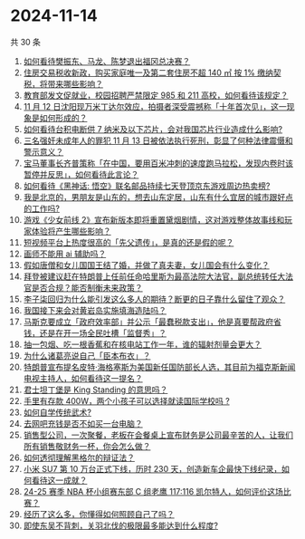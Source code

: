 # 2024-11-14

共 30 条

<!-- BEGIN ZHIHUVIDEO -->
<!-- 最后更新时间 Thu Nov 14 2024 00:13:17 GMT+0800 (China Standard Time) -->
1. [如何看待樊振东、马龙、陈梦退出福冈总决赛？](https://www.zhihu.com/question/4053611276)
1. [住房交易税收新政，购买家庭唯一及第二套住房不超 140 ㎡ 按 1% 缴纳契税，将带来哪些影响？](https://www.zhihu.com/question/4064078038)
1. [教育部发文促就业，校园招聘严禁限定 985 和 211 高校，如何看待该规定？](https://www.zhihu.com/question/4053341045)
1. [11 月 12 日沈阳现万米丁达尔效应，拍摄者深受震撼称「十年首次见」，这一现象是如何形成的？](https://www.zhihu.com/question/4018263744)
1. [如何看待台积电断供 7 纳米及以下芯片，会对我国芯片行业造成什么影响?](https://www.zhihu.com/question/3931962174)
1. [三名强奸未成年人的罪犯 11 月 13 日被依法执行死刑，彰显了何种法律震慑和警示意义？](https://www.zhihu.com/question/4044559717)
1. [宝马董事长齐普策称「在中国，要用百米冲刺的速度跑马拉松，发现内卷时该暂停并反思」，如何看待此言论？](https://www.zhihu.com/question/3840567355)
1. [如何看待《黑神话: 悟空》联名邮品持续七天登顶京东游戏周边热卖榜?](https://www.zhihu.com/question/4028049746)
1. [我是北京的，男朋友是山东的，想去山东定居，山东有什么宜居的城市跟好点的工作吗?](https://www.zhihu.com/question/3992913734)
1. [游戏《少女前线 2》宣布新版本即将重置黛烟剧情，这对游戏整体故事线和玩家体验将产生哪些影响？](https://www.zhihu.com/question/4061406264)
1. [短视频平台上热度很高的「先父遗传」，是真的还是假的呢？](https://www.zhihu.com/question/4027440685)
1. [画师不能用 ai 辅助吗？](https://www.zhihu.com/question/3724773919)
1. [假如唐僧和女儿国国王结了婚，并做了真夫妻，女儿国会有什么变化？](https://www.zhihu.com/question/3180552342)
1. [拜登被建议赶在特朗普上任前任命哈里斯为最高法院大法官，副总统转任大法官是否合规？能否制衡未来政策？](https://www.zhihu.com/question/3761469297)
1. [李子柒回归为什么能引发这么多人的期待？断更的日子靠什么留住了观众？](https://www.zhihu.com/question/4019042028)
1. [我国接下来会对黄岩岛实施填海造陆吗？](https://www.zhihu.com/question/31625368)
1. [马斯克要成立「政府效率部」并公示「最蠢税款支出」，他是真要帮政府省钱，还是在开一场全民吐槽「监督秀」？](https://www.zhihu.com/question/4040719178)
1. [抽一包烟、吃一根香蕉和在核电站工作一年，谁的辐射剂量会更大？](https://www.zhihu.com/question/3961073056)
1. [为什么诸葛亮说自己「臣本布衣」？](https://www.zhihu.com/question/406295362)
1. [特朗普宣布提名皮特·海格塞斯为美国新任国防部长人选，其目前为福克斯新闻电视主持人，如何看待这一提名？](https://www.zhihu.com/question/4020385442)
1. [君士坦丁堡是 King Standing 的意思吗？](https://www.zhihu.com/question/3589730898)
1. [手里有存款 400W，两个小孩子可以选择就读国际学校吗 ?](https://www.zhihu.com/question/3624109914)
1. [如何自学传统武术?](https://www.zhihu.com/question/24714584)
1. [去网吧充钱是否不如买一台电脑？](https://www.zhihu.com/question/423679275)
1. [销售型公司，一次聚餐，老板在会餐桌上宣布财务是公司最辛苦的人，让我们所有销售敬财务一杯，你会怎么做？](https://www.zhihu.com/question/668048924)
1. [如何透彻理解黑格尔的辩证法？](https://www.zhihu.com/question/3424951904)
1. [小米 SU7 第 10 万台正式下线，历时 230 天，创造新车企最快下线纪录，如何看待这一成就？](https://www.zhihu.com/question/4032399462)
1. [24-25 赛季 NBA 杯小组赛东部 C 组老鹰 117:116 凯尔特人，如何评价这场比赛？](https://www.zhihu.com/question/4019374949)
1. [经历了这么多，你懂得如何照顾自己了吗？](https://www.zhihu.com/question/3822915881)
1. [即使东吴不背刺，关羽北伐的极限最多能达到什么程度?](https://www.zhihu.com/question/4017520659)
<!-- END ZHIHUVIDEO -->
